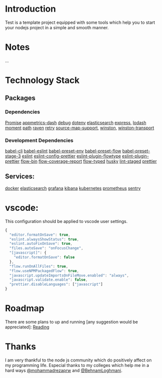 # Introduction
Test is a template project equipped with some tools which help you to start your nodejs project in a simple and smooth manner.

# Notes
...

# Technology Stack

## Packages

### Dependencies
[Promise](https://github.com/then/promise)
[appmetrics-dash](https://github.com/RuntimeTools/appmetrics-dash)
[debug](https://github.com/visionmedia/debug)
[dotenv](https://github.com/motdotla/dotenv)
[elasticsearch](https://github.com/elastic/elasticsearch)
[express](https://expressjs.com),
[lodash](https://github.com/lodash/lodash)
[moment](https://github.com/moment/moment)
[path](https://github.com/jinder/path)
[raven](https://github.com/getsentry/sentry-javascript)
[retry](https://github.com/tim-kos/node-retry)
[source-map-support](https://github.com/evanw/node-source-map-support),
[winston](https://github.com/winstonjs/winston),
[winston-transport](https://github.com/winstonjs/winston-transport)

### Development Dependencies
[babel-cli](https://github.com/babel/babel/tree/master/packages/babel-cli)
[babel-eslint](https://github.com/babel/babel-eslint)
[babel-preset-env](https://github.com/babel/babel/tree/master/packages/babel-preset-env)
[babel-preset-flow](https://github.com/babel/babel/tree/master/packages/babel-preset-flow)
[babel-preset-stage-3](https://github.com/babel/babel/tree/master/packages/babel-preset-stage-3)
[eslint](https://github.com/eslint/eslint)
[eslint-config-prettier](https://github.com/prettier/eslint-config-prettier)
[eslint-plugin-flowtype](https://github.com/gajus/eslint-plugin-flowtype)
[eslint-plugin-prettier](https://github.com/prettier/eslint-plugin-prettier)
[flow-bin](https://github.com/flowtype/flow-bin)
[flow-coverage-report](https://github.com/rpl/flow-coverage-report)
[flow-typed](https://github.com/flow-typed/flow-typed)
[husky](https://github.com/typicode/husky)
[lint-staged](https://github.com/okonet/lint-staged)
[prettier](https://github.com/prettier/prettier)

## Services:
[docker](https://www.docker.com)
[elasticsearch](https://www.elastic.co/products/elasticsearch)
[grafana](https://grafana.com)
[kibana](https://www.elastic.co/products/kibana)
[kubernetes](https://kubernetes.io)
[prometheus](https://prometheus.io)
[sentry](https://sentry.io)

# vscode:
This configuration should be applied to vscode user settings.

```javascript
{
  "editor.formatOnSave": true,
  "eslint.alwaysShowStatus": true,
  "eslint.autoFixOnSave": true,
  "files.autoSave": "onFocusChange",
  "[javascript]": {
    "editor.formatOnSave": false
  },
  "flow.runOnAllFiles": true,
  "flow.useNPMPackagedFlow": true,
  "javascript.updateImportsOnFileMove.enabled": "always",
  "javascript.validate.enable": false,
  "prettier.disableLanguages": ["javascript"]
}
```

# Roadmap
There are some plans to up and running [any suggestion would be appreciated]:
[Reading](https://finestructure.co/blog/2016/6/9/monitoring-with-prometheus-grafana-docker-part-2)

# Thanks
I am very thankful to the node js community which do positively affect on my programming life.
Especial thanks to my colleges which help me in a hard ways [@mohammadrezaprw](http://github.com/mohammadrezaprw) and [@BehnamLoghmani](http://github.com/BehnamLoghmani).
